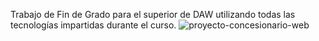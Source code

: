 Trabajo de Fin de Grado para el superior de DAW utilizando todas las tecnologías impartidas durante el curso.
![proyecto-concesionario-web](https://github.com/victorda5/Neukino-Motors/assets/76780290/5be0ce1c-fb1c-4ace-b9d8-b09b112ad5a7)

